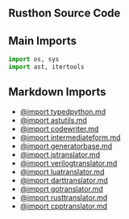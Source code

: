 Rusthon Source Code
-------------------

Main Imports
-------
```python
import os, sys
import ast, itertools

```

Markdown Imports
-------
* [@import typedpython.md](typedpython.md)
* [@import astutils.md](astutils.md)
* [@import codewriter.md](codewriter.md)
* [@import intermediateform.md](intermediateform.md)
* [@import generatorbase.md](generatorbase.md)
* [@import jstranslator.md](jstranslator.md)
* [@import verilogtranslator.md](verilogtranslator.md)
* [@import luatranslator.md](luatranslator.md)
* [@import darttranslator.md](darttranslator.md)
* [@import gotranslator.md](gotranslator.md)
* [@import rusttranslator.md](rusttranslator.md)
* [@import cpptranslator.md](cpptranslator.md)

